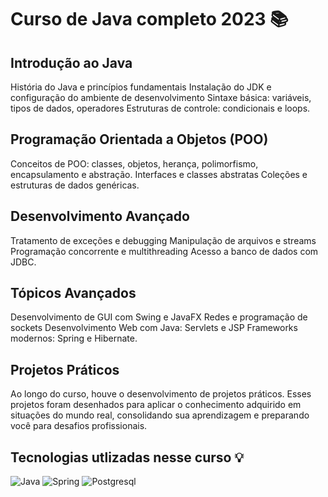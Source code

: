 # Curso de Java completo 2023 📚

## Introdução ao Java

História do Java e princípios fundamentais
Instalação do JDK e configuração do ambiente de desenvolvimento
Sintaxe básica: variáveis, tipos de dados, operadores
Estruturas de controle: condicionais e loops.

## Programação Orientada a Objetos (POO)

Conceitos de POO: classes, objetos, herança, polimorfismo, encapsulamento e abstração.
Interfaces e classes abstratas
Coleções e estruturas de dados genéricas.

## Desenvolvimento Avançado

Tratamento de exceções e debugging
Manipulação de arquivos e streams
Programação concorrente e multithreading
Acesso a banco de dados com JDBC.

## Tópicos Avançados

Desenvolvimento de GUI com Swing e JavaFX
Redes e programação de sockets
Desenvolvimento Web com Java: Servlets e JSP
Frameworks modernos: Spring e Hibernate.

## Projetos Práticos

Ao longo do curso, houve o desenvolvimento de projetos práticos. Esses projetos foram desenhados para aplicar o conhecimento adquirido em situações do mundo real, consolidando sua aprendizagem e preparando você para desafios profissionais.

## Tecnologias utlizadas nesse curso 💡

![Java](https://img.shields.io/badge/java-%23ED8B00.svg?style=for-the-badge&logo=openjdk&logoColor=white)
![Spring](https://img.shields.io/badge/Spring-6DB33F?style=for-the-badge&logo=spring&logoColor=white)
![Postgresql](https://img.shields.io/badge/PostgreSQL-316192?style=for-the-badge&logo=postgresql&logoColor=white)

##
